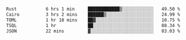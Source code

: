 <!--START_SECTION:waka-->

```txt
Rust           6 hrs 1 min     ████████████▒░░░░░░░░░░░░   49.50 %
Cairo          3 hrs 2 mins    ██████▒░░░░░░░░░░░░░░░░░░   24.99 %
TOML           1 hr 18 mins    ██▓░░░░░░░░░░░░░░░░░░░░░░   10.75 %
TSQL           1 hr            ██░░░░░░░░░░░░░░░░░░░░░░░   08.34 %
JSON           22 mins         ▓░░░░░░░░░░░░░░░░░░░░░░░░   03.03 %
```

<!--END_SECTION:waka-->